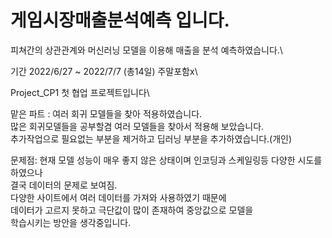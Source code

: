 # 게임시장매출분석예측 입니다.
피쳐간의 상관관계와 머신러닝 모델을 이용해 매출을 분석 예측하였습니다.\

기간 2022/6/27 ~ 2022/7/7 (총14일) 주말포함x\

Project_CP1 첫 협업 프로젝트입니다\

맡은 파트 : 여러 회귀 모델들을 찾아 적용하였습니다.\
            많은 회귀모델들을 공부할겸 여러 모델들을 찾아서 적용해 보았습니다.\
            추가작업으로 필요없는 부분을 제거하고 딥러닝 부분을 추가하였습니다.(개인)

문제점: 현재 모델 성능이 매우 좋지 않은 상태이며 인코딩과 스케일링등 다양한 시도를 하였으나\
        결국 데이터의 문제로 보여짐.\
        다양한 사이트에서 여러 데이터를 가져와 사용하였기 때문에\
        데이터가 고르지 못하고 극단값이 많이 존재하여 중앙값으로 모델을\
        학습시키는 방안을 생각중입니다.
